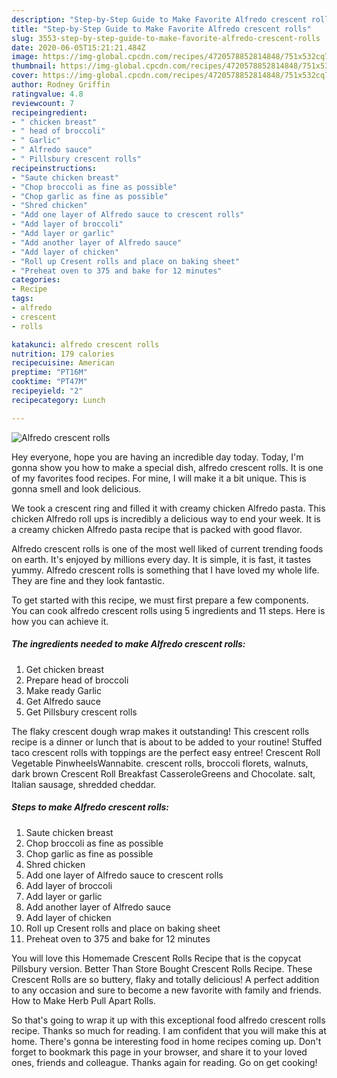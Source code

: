 ```yaml
---
description: "Step-by-Step Guide to Make Favorite Alfredo crescent rolls"
title: "Step-by-Step Guide to Make Favorite Alfredo crescent rolls"
slug: 3553-step-by-step-guide-to-make-favorite-alfredo-crescent-rolls
date: 2020-06-05T15:21:21.484Z
image: https://img-global.cpcdn.com/recipes/4720578852814848/751x532cq70/alfredo-crescent-rolls-recipe-main-photo.jpg
thumbnail: https://img-global.cpcdn.com/recipes/4720578852814848/751x532cq70/alfredo-crescent-rolls-recipe-main-photo.jpg
cover: https://img-global.cpcdn.com/recipes/4720578852814848/751x532cq70/alfredo-crescent-rolls-recipe-main-photo.jpg
author: Rodney Griffin
ratingvalue: 4.8
reviewcount: 7
recipeingredient:
- " chicken breast"
- " head of broccoli"
- " Garlic"
- " Alfredo sauce"
- " Pillsbury crescent rolls"
recipeinstructions:
- "Saute chicken breast"
- "Chop broccoli as fine as possible"
- "Chop garlic as fine as possible"
- "Shred chicken"
- "Add one layer of Alfredo sauce to crescent rolls"
- "Add layer of broccoli"
- "Add layer or garlic"
- "Add another layer of Alfredo sauce"
- "Add layer of chicken"
- "Roll up Cresent rolls and place on baking sheet"
- "Preheat oven to 375 and bake for 12 minutes"
categories:
- Recipe
tags:
- alfredo
- crescent
- rolls

katakunci: alfredo crescent rolls 
nutrition: 179 calories
recipecuisine: American
preptime: "PT16M"
cooktime: "PT47M"
recipeyield: "2"
recipecategory: Lunch

---
```



![Alfredo crescent rolls](https://img-global.cpcdn.com/recipes/4720578852814848/751x532cq70/alfredo-crescent-rolls-recipe-main-photo.jpg)

Hey everyone, hope you are having an incredible day today. Today, I'm gonna show you how to make a special dish, alfredo crescent rolls. It is one of my favorites food recipes. For mine, I will make it a bit unique. This is gonna smell and look delicious.

We took a crescent ring and filled it with creamy chicken Alfredo pasta. This chicken Alfredo roll ups is incredibly a delicious way to end your week. It is a creamy chicken Alfredo pasta recipe that is packed with good flavor.

Alfredo crescent rolls is one of the most well liked of current trending foods on earth. It's enjoyed by millions every day. It is simple, it is fast, it tastes yummy. Alfredo crescent rolls is something that I have loved my whole life. They are fine and they look fantastic.


To get started with this recipe, we must first prepare a few components. You can cook alfredo crescent rolls using 5 ingredients and 11 steps. Here is how you can achieve it.

<!--inarticleads1-->

##### The ingredients needed to make Alfredo crescent rolls:

1. Get  chicken breast
1. Prepare  head of broccoli
1. Make ready  Garlic
1. Get  Alfredo sauce
1. Get  Pillsbury crescent rolls


The flaky crescent dough wrap makes it outstanding! This crescent rolls recipe is a dinner or lunch that is about to be added to your routine! Stuffed taco crescent rolls with toppings are the perfect easy entree! Crescent Roll Vegetable PinwheelsWannabite. crescent rolls, broccoli florets, walnuts, dark brown Crescent Roll Breakfast CasseroleGreens and Chocolate. salt, Italian sausage, shredded cheddar. 

<!--inarticleads2-->

##### Steps to make Alfredo crescent rolls:

1. Saute chicken breast
1. Chop broccoli as fine as possible
1. Chop garlic as fine as possible
1. Shred chicken
1. Add one layer of Alfredo sauce to crescent rolls
1. Add layer of broccoli
1. Add layer or garlic
1. Add another layer of Alfredo sauce
1. Add layer of chicken
1. Roll up Cresent rolls and place on baking sheet
1. Preheat oven to 375 and bake for 12 minutes


You will love this Homemade Crescent Rolls Recipe that is the copycat Pillsbury version. Better Than Store Bought Crescent Rolls Recipe. These Crescent Rolls are so buttery, flaky and totally delicious! A perfect addition to any occasion and sure to become a new favorite with family and friends. How to Make Herb Pull Apart Rolls. 

So that's going to wrap it up with this exceptional food alfredo crescent rolls recipe. Thanks so much for reading. I am confident that you will make this at home. There's gonna be interesting food in home recipes coming up. Don't forget to bookmark this page in your browser, and share it to your loved ones, friends and colleague. Thanks again for reading. Go on get cooking!
